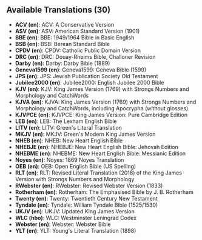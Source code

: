 ## Available Translations (30)

- **ACV (en)**: ACV: A Conservative Version
- **ASV (en)**: ASV: American Standard Version (1901)
- **BBE (en)**: BBE: 1949/1964 Bible in Basic English
- **BSB (en)**: BSB: Berean Standard Bible
- **CPDV (en)**: CPDV: Catholic Public Domain Version
- **DRC (en)**: DRC: Douay-Rheims Bible, Challoner Revision
- **Darby (en)**: Darby: Darby Bible (1889)
- **Geneva1599 (en)**: Geneva1599: Geneva Bible (1599)
- **JPS (en)**: JPS: Jewish Publication Society Old Testament
- **Jubilee2000 (en)**: Jubilee2000: English Jubilee 2000 Bible
- **KJV (en)**: KJV: King James Version (1769) with Strongs Numbers and Morphology and CatchWords
- **KJVA (en)**: KJVA: King James Version (1769) with Strongs Numbers and Morphology and CatchWords, including Apocrypha (without glosses)
- **KJVPCE (en)**: KJVPCE: King James Version: Pure Cambridge Edition
- **LEB (en)**: LEB: The Lexham English Bible
- **LITV (en)**: LITV: Green's Literal Translation
- **MKJV (en)**: MKJV: Green's Modern King James Version
- **NHEB (en)**: NHEB: New Heart English Bible
- **NHEBJE (en)**: NHEBJE: New Heart English Bible: Jehovah Edition
- **NHEBME (en)**: NHEBME: New Heart English Bible: Messianic Edition
- **Noyes (en)**: Noyes: 1869 Noyes Translation
- **OEB (en)**: OEB: Open English Bible (US Spelling)
- **RLT (en)**: RLT: Revised Literal Translation (2018) of the King James Version with Strongs Numbers and Morphology
- **RWebster (en)**: RWebster: Revised Webster Version (1833)
- **Rotherham (en)**: Rotherham: The Emphasised Bible by J. B. Rotherham
- **Twenty (en)**: Twenty: Twentieth Century New Testament
- **Tyndale (en)**: Tyndale: William Tyndale Bible (1525/1530)
- **UKJV (en)**: UKJV: Updated King James Version
- **WLC (hbo)**: WLC: Westminster Leningrad Codex
- **Webster (en)**: Webster: Webster Bible
- **YLT (en)**: YLT: Young's Literal Translation (1898)